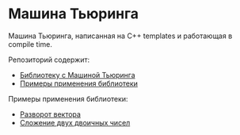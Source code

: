 # Машина Тьюринга

Машина Тьюринга, написанная на C++ templates и работающая в compile time. 

Репозиторий содержит:
* [Библиотеку с Машиной Тьюринга](./lib)
* [Примеры применения библиотеки](./examples)

Примеры применения библиотеки:
* [Разворот вектора](./examples/invert.cpp)
* [Сложение двух двоичных чисел](./examples/sum.cpp)
